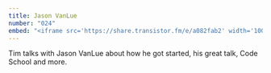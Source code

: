 ```yaml
---
title: Jason VanLue
number: "024"
embed: "<iframe src='https://share.transistor.fm/e/a082fab2' width='100%' height='180' frameborder='0' scrolling='no' seamless='true'></iframe>"
---
```


Tim talks with Jason VanLue about how he got started, his great talk, Code School and more.
